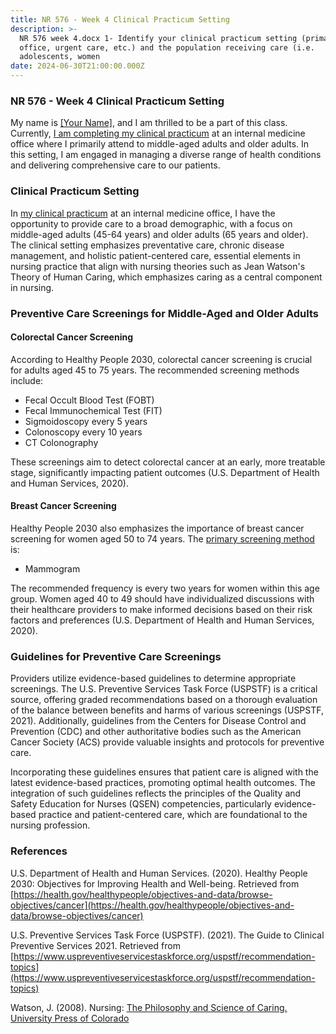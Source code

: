 ```yaml
---
title: NR 576 - Week 4 Clinical Practicum Setting
description: >-
  NR 576 week 4.docx 1- Identify your clinical practicum setting (primary care
  office, urgent care, etc.) and the population receiving care (i.e.
  adolescents, women
date: 2024-06-30T21:00:00.000Z
---
```


### NR 576 - Week 4 Clinical Practicum Setting

My name is [\[Your Name\]](https://nursingschooltutors.com/), and I am thrilled to be a part of this class. Currently, [I am completing my clinical practicum](https://nursingschooltutors.com/) at an internal medicine office where I primarily attend to middle-aged adults and older adults. In this setting, I am engaged in managing a diverse range of health conditions and delivering comprehensive care to our patients.

### Clinical Practicum Setting

In [my clinical practicum](https://nursingschooltutors.com/) at an internal medicine office, I have the opportunity to provide care to a broad demographic, with a focus on middle-aged adults (45-64 years) and older adults (65 years and older). The clinical setting emphasizes preventative care, chronic disease management, and holistic patient-centered care, essential elements in nursing practice that align with nursing theories such as Jean Watson's Theory of Human Caring, which emphasizes caring as a central component in nursing.

### Preventive Care Screenings for Middle-Aged and Older Adults

#### Colorectal Cancer Screening

According to Healthy People 2030, colorectal cancer screening is crucial for adults aged 45 to 75 years. The recommended screening methods include:

* Fecal Occult Blood Test (FOBT)
* Fecal Immunochemical Test (FIT)
* Sigmoidoscopy every 5 years
* Colonoscopy every 10 years
* CT Colonography

These screenings aim to detect colorectal cancer at an early, more treatable stage, significantly impacting patient outcomes (U.S. Department of Health and Human Services, 2020).

#### Breast Cancer Screening

Healthy People 2030 also emphasizes the importance of breast cancer screening for women aged 50 to 74 years. The [primary screening method](https://nursingschooltutors.com/) is:

* Mammogram

The recommended frequency is every two years for women within this age group. Women aged 40 to 49 should have individualized discussions with their healthcare providers to make informed decisions based on their risk factors and preferences (U.S. Department of Health and Human Services, 2020).

### Guidelines for Preventive Care Screenings

Providers utilize evidence-based guidelines to determine appropriate screenings. The U.S. Preventive Services Task Force (USPSTF) is a critical source, offering graded recommendations based on a thorough evaluation of the balance between benefits and harms of various screenings (USPSTF, 2021). Additionally, guidelines from the Centers for Disease Control and Prevention (CDC) and other authoritative bodies such as the American Cancer Society (ACS) provide valuable insights and protocols for preventive care.

Incorporating these guidelines ensures that patient care is aligned with the latest evidence-based practices, promoting optimal health outcomes. The integration of such guidelines reflects the principles of the Quality and Safety Education for Nurses (QSEN) competencies, particularly evidence-based practice and patient-centered care, which are foundational to the nursing profession.

### References

U.S. Department of Health and Human Services. (2020). Healthy People 2030: Objectives for Improving Health and Well-being. Retrieved from [https://health.gov/healthypeople/objectives-and-data/browse-objectives/cancer](https://health.gov/healthypeople/objectives-and-data/browse-objectives/cancer)

U.S. Preventive Services Task Force (USPSTF). (2021). The Guide to Clinical Preventive Services 2021. Retrieved from [https://www.uspreventiveservicestaskforce.org/uspstf/recommendation-topics](https://www.uspreventiveservicestaskforce.org/uspstf/recommendation-topics)

Watson, J. (2008). Nursing: [The Philosophy and Science of Caring. University Press of Colorado](https://nursingschooltutors.com/)
